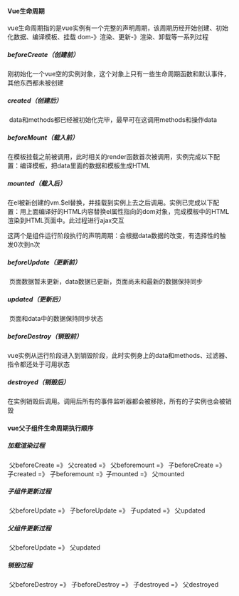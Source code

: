 #### Vue生命周期

​	vue生命周期指的是vue实例有一个完整的声明周期，该周期历经开始创建、初始化数据、编译模板、挂载			dom-》渲染、更新-》渲染、卸载等一系列过程

##### beforeCreate（创建前）

​	刚初始化一个vue空的实例对象，这个对象上只有一些生命周期函数和默认事件，其他东西都未被创建



##### created（创建后）

​	data和methods都已经被初始化完毕，最早可在这调用methods和操作data



##### beforeMount（载入前）

​	在模板挂载之前被调用，此时相关的render函数首次被调用，实例完成以下配置：编译模板，把data里面的数据和模板生成HTML



##### mounted（载入后）

​	在el被新创建的vm.$el替换，并挂载到实例上去之后调用。实例已完成以下配置：用上面编译好的HTML内容替换el属性指向的dom对象，完成模板中的HTML渲染到HTML页面中。此过程进行ajax交互



​	这两个是组件运行阶段执行的声明周期：会根据data数据的改变，有选择性的触发0次到n次

##### beforeUpdate（更新前）

​	页面数据暂未更新，data数据已更新，页面尚未和最新的数据保持同步

##### updated（更新后）

​	页面和data中的数据保持同步状态

##### beforeDestroy（销毁前）

​	vue实例从运行阶段进入到销毁阶段，此时实例身上的data和methods、过滤器、指令都还处于可用状态

##### destroyed（销毁后）

​	在实例销毁后调用。调用后所有的事件监听器都会被移除，所有的子实例也会被销毁



#### vue父子组件生命周期执行顺序

##### 加载渲染过程

​	父beforeCreate =》 父created =》 父beforemount =》 子beforeCreate =》 子created =》 子beforemount =》子mounted =》 父mounted

##### 子组件更新过程

​	父beforeUpdate =》 子beforeUpdate =》 子updated =》 父updated

##### 父组件更新过程

​	父beforeUpdate =》 父updated

##### 销毁过程

​	父beforeDestroy =》 子beforeDestroy =》 子destroyed =》 父destroyed

































